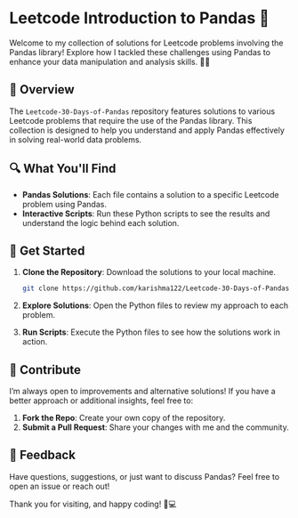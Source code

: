 # Leetcode Introduction to Pandas 🚀

Welcome to my collection of solutions for Leetcode problems involving the Pandas library! Explore how I tackled these challenges using Pandas to enhance your data manipulation and analysis skills. 🧠💡

## 📝 Overview

The `Leetcode-30-Days-of-Pandas` repository features solutions to various Leetcode problems that require the use of the Pandas library. This collection is designed to help you understand and apply Pandas effectively in solving real-world data problems.

## 🔍 What You'll Find

- **Pandas Solutions**: Each file contains a solution to a specific Leetcode problem using Pandas.
- **Interactive Scripts**: Run these Python scripts to see the results and understand the logic behind each solution.

## 🚀 Get Started

1. **Clone the Repository**: Download the solutions to your local machine.

    ```bash
    git clone https://github.com/karishma122/Leetcode-30-Days-of-Pandas.git
    ```

2. **Explore Solutions**: Open the Python files to review my approach to each problem.

3. **Run Scripts**: Execute the Python files to see how the solutions work in action.

## 🤝 Contribute

I’m always open to improvements and alternative solutions! If you have a better approach or additional insights, feel free to:

1. **Fork the Repo**: Create your own copy of the repository.
2. **Submit a Pull Request**: Share your changes with me and the community.

## 💬 Feedback

Have questions, suggestions, or just want to discuss Pandas? Feel free to open an issue or reach out!

Thank you for visiting, and happy coding! 🎉💻



